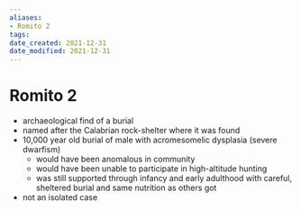 ```yaml
---
aliases: 
- Romito 2
tags: 
date_created: 2021-12-31
date_modified: 2021-12-31
---
```


# Romito 2
- archaeological find of a burial
- named after the Calabrian rock-shelter where it was found
- 10,000 year old burial of male with acromesomelic dysplasia (severe dwarfism) 
	- would have been anomalous in community
	- would have been unable to participate in high-altitude hunting
	- was still supported through infancy and early adulthood with careful, sheltered burial and same nutrition as others got
- not an isolated case